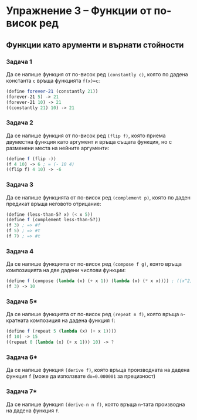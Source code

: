 # Упражнение 3 – Функции от по-висок ред

## Функции като арументи и върнати стойности

### Задача 1
Да се напише функция от по-висок ред `(constantly c)`, която по дадена константа `c` връща функцията `f(x)=c`:

```scheme
(define forever-21 (constantly 21))
(forever-21 5) -> 21
(forever-21 10) -> 21
((constantly 21) 10) -> 21
```

### Задача 2
Да се напише функция от по-висок ред `(flip f)`, която приема двуместна функция като аргумент и връща същата функция, но с разменени места на нейните аргументи:

```scheme
(define f (flip -))
(f 4 10) -> 6 ; = (- 10 4)
((flip f) 4 10) -> -6
```

### Задача 3
Да се напише функцията от по-висок ред `(complement p)`, която по даден предикат връща неговото отрицание:

```scheme
(define (less-than-5? x) (< x 5))
(define f (complement less-than-5?))
(f 3) ; => #f
(f 5) ; => #t
(f 7) ; => #t
```

### Задача 4
Да се напише функцията от по-висок ред `(compose f g)`, която връща композицията на две дадени числови функции:

```scheme
(define f (compose (lambda (x) (+ x 1)) (lambda (x) (* x x)))) ; ((x^2)+1)
(f 3) -> 10
```

### Задача 5*
Да се напише функцията от по-висок ред `(repeat n f)`, която връща `n`-кратната композиция на дадена функция `f`:

```scheme
(define f (repeat 5 (lambda (x) (+ x 1))))
(f 10) -> 15
((repeat 0 (lambda (x) (+ x 1))) 10) -> ?
```

### Задача 6*
Да се напише функция `(derive f)`, която връща производната на дадена функция `f` (може да използвате `dx=0.000001` за прецизност)

### Задача 7*
Да се напише функция `(derive-n n f)`, която връща `n`-тата производна на дадена функция `f`.
